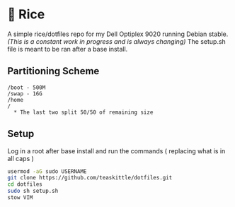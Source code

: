 # :rice: Rice

A simple rice/dotfiles repo for my Dell Optiplex 9020 running Debian stable. *(This is a constant work in progress and is always changing)* The setup.sh file is meant to be ran after a base install.

## Partitioning Scheme
```
/boot - 500M
/swap - 16G
/home
/
  * The last two split 50/50 of remaining size
```

## Setup

Log in a root after base install and run the commands ( replacing what is in all caps )

```bash
usermod -aG sudo USERNAME
git clone https://github.com/teaskittle/dotfiles.git
cd dotfiles
sudo sh setup.sh
stow VIM
```
